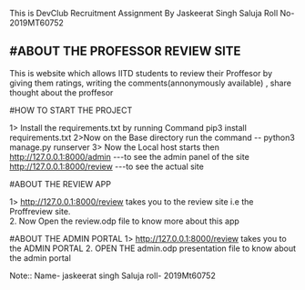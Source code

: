 This is DevClub  Recruitment Assignment By Jaskeerat Singh Saluja
Roll No-2019MT60752

#ABOUT THE PROFESSOR REVIEW SITE
-------------------------------

This is website which allows IITD students to review their Proffesor by giving them ratings, writing the comments(annonymously available) , share thought about the proffesor

#HOW TO START THE PROJECT

1> Install the requirements.txt by running Command 
	pip3 install requirements.txt
2>Now on the Base directory run the command --
										python3 manage.py runserver
3> Now the Local host starts
		then 
		http://127.0.0.1:8000/admin ---to see the admin panel of the site
		http://127.0.0.1:8000/review ---to see the  actual site 

#ABOUT THE REVIEW APP

1> http://127.0.0.1:8000/review takes you to the review site i.e the Proffreview site.  
2. Now Open the review.odp file to know more about this app

#ABOUT THE ADMIN PORTAL
1> http://127.0.0.1:8000/review takes you to the ADMIN PORTAL
2. OPEN THE admin.odp presentation file to know about the admin portal  




Note::
Name- jaskeerat singh Saluja
roll- 2019Mt60752
